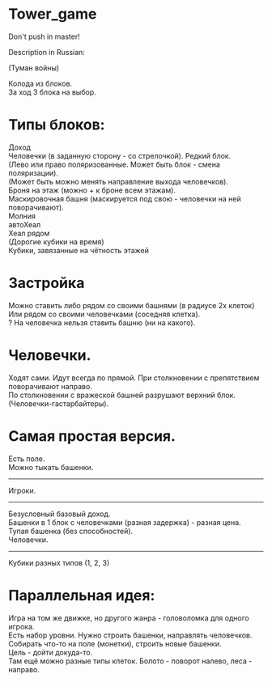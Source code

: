 # Tower_game

Don't push in master!

Description in Russian:

(Туман войны)

Колода из блоков.<br>
За ход 3 блока на выбор.<br>


# Типы блоков:

Доход<br>
Человечки (в заданную сторону - со стрелочкой). Редкий блок.<br>
(Лево или право поляризованные. Может быть блок - смена поляризации).<br>
(Может быть можно менять направление выхода человечков).<br>
Броня на этаж (можно + к броне всем этажам).<br>
Маскировочная башня (маскируется под свою - человечки на ней поворачивают).<br>
Молния<br>
автоХеал<br>
Хеал рядом<br>
(Дорогие кубики на время)<br>
Кубики, завязанные на чётность этажей<br>

# Застройка
Можно ставить либо рядом со своими башнями (в радиусе 2х клеток)<br>
Или рядом со своими человечками (соседняя клетка).<br>
? На человечка нельзя ставить башню (ни на какого).<br>

# Человечки.
Ходят сами. Идут всегда по прямой. При столкновении с препятствием поворачивают направо.<br>
По столкновении с вражеской башней разрушают верхний блок.<br>
(Человечки-гастарбайтеры).<br>

# Самая простая версия.

Есть поле.<br>
Можно тыкать башенки.<br>

---
Игроки.<br>

---
Безусловный базовый доход.<br>
Башенки в 1 блок с человечками (разная задержка) - разная цена.<br>
Тупая башенка (без способностей).<br>
Человечки.<br>

---
Кубики разных типов (1, 2, 3)<br>


# Параллельная идея:
Игра на том же движке, но другого жанра - головоломка для одного игрока.<br>
Есть набор уровни. Нужно строить башенки, направлять человечков. Собирать что-то на поле (монетки), строить новые башенки.<br>
Цель - дойти докуда-то.<br>
Там ещё можно разные типы клеток. Болото - поворот налево, леса - направо.<br>



